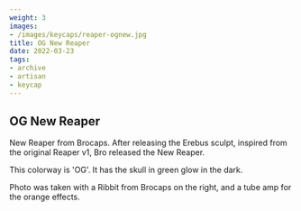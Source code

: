 ```yaml
---
weight: 3
images:
- /images/keycaps/reaper-ognew.jpg
title: OG New Reaper
date: 2022-03-23
tags:
- archive
- artisan
- keycap
---
```


## OG New Reaper

New Reaper from Brocaps. After releasing the Erebus sculpt, inspired from the original Reaper v1, Bro released the New Reaper.

This colorway is 'OG'. It has the skull in green glow in the dark.

Photo was taken with a Ribbit from Brocaps on the right, and a tube amp for the orange effects.